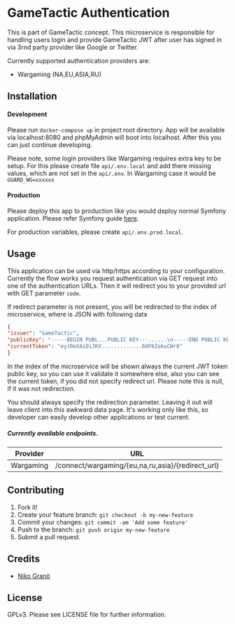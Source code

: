# GameTactic Authentication

This is part of GameTactic concept. 
This microservice is responsible for handling users
login and provide GameTactic JWT after user has signed
in via 3rnd party provider like Google or Twitter.

Currently supported authentication providers are:

- Wargaming (NA,EU,ASIA,RU)

## Installation

#### Development

Please run `docker-compose up` in project root directory.
App will be available via localhost:8080 and phpMyAdmin 
will boot into localhost. After this you can just continue
developing.

Please note, some login providers like Wargaming requires
extra key to be setup. For this please create file 
`api/.env.local` and add there missing values, which are
not set in the `api/.env`. In Wargaming case it would be 
`GUARD_WG=xxxxxx`

#### Production

Please deploy this app to production like you would deploy
normal Symfony application. Please refer Symfony guide 
[here](https://symfony.com/doc/current/deployment.html).

For production variables, please create `api/.env.prod.local`.

## Usage

This application can be used via http/https according 
to your configuration. Currently the flow works you
request authentication via GET request into one of the
authentication URLs. Then it will redirect you to your
provided url with GET parameter `code`.

If redirect parameter is not present, you will be redirected
to the index of microservice, where is JSON with following data

```json
{
"issuer": "GameTactic",
"publicKey": "-----BEGIN PUBL...PUBLIC KEY---......\n-----END PUBLIC KEY-----\n",
"currentToken": "eyJ0eXAiOiJKV.............6OF6ZokuCWr8"
}
```

In the index of the microservice will be shown always the current
JWT token public key, so you can use it validate it somewhere else,
also you can see the current token, if you did not specify redirect
url. Please note this is null, if it was not redirection.

You should always specify the redirection parameter. Leaving it out
will leave client into this awkward data page. It's working only like
this, so developer can easily develop other applications or test current.

##### Currently available endpoints.

Provider | URL 
--- | ---
Wargaming | /connect/wargaming/{eu,na,ru,asia}/{redirect_url}

## Contributing

1. Fork it!
2. Create your feature branch: `git checkout -b my-new-feature`
3. Commit your changes: `git commit -am 'Add some feature'`
4. Push to the branch: `git push origin my-new-feature`
5. Submit a pull request.

## Credits

 - [Niko Granö](https://github.com/niko9911)

## License

GPLv3. Please see LICENSE file for further information.

